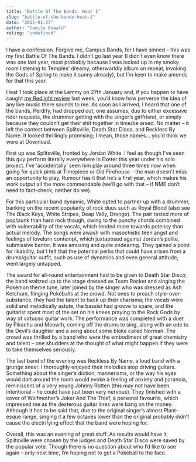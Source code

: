 ```yaml
---
title: "Battle Of The Bands: Heat 1"
slug: "battle-of-the-bands-heat-1"
date: "2015-01-27"
author: "Camilo Oswald"
rating: "undefined"
---
```


I have a confession. Forgive me, Campus Bands, for I have sinned – this was my first Battle Of The Bands. I didn’t go last year (I didn’t even know there was one last year, most probably because I was locked up in my smoky room listening to Temples’ dreamy, otherworldly album on repeat, invoking the Gods of Spring to make it sunny already), but I’m keen to make amends for that this year.

Heat 1 took place at the Lemmy on 27th January and, if you happen to have caught [my Redlight review](http://pearshapedexeter.com/redlight-at-the-lemmy/) last week, you’d know how perverse the idea of any live music there sounds to me. As soon as I arrived, I heard that one of the bands, Perdify, had dropped out; one assumes, due to either excessive rider requests, the drummer getting with the singer’s girlfriend, or simply because they couldn’t get their shit together in time/be arsed. No matter – it left the contest between Splitsville, Death Star Disco, and Reckless By Name. It looked thrillingly promising; I mean, those names… you’d think we were at Download.

First up was Splitsville, fronted by Jordan White. I feel as though I've seen this guy perform literally everywhere in Exeter this year under his solo project. I’ve ‘accidentally’ seen him play around three times now when going for quick pints at Timepiece or Old Firehouse – the man doesn’t miss an opportunity to play. Rumour has it that he’s a first year, which makes his work output all the more commendable (we’ll go with that – if NME don’t need to fact-check, neither do we).

For this particular band dynamic, White opted to partner up with a drummer, banking on the recent popularity of rock duos such as Royal Blood (also see The Black Keys, White Stripes, Deap Vally, Drenge). The pair tasted more of pop/punk than hard rock though, owing to the punchy chords combined with vulnerability of the vocals, which tended more towards potency than actual melody. The songs were awash with masochistic teen angst and feelings of lovelorn contempt, which juxtaposed against Jordan’s polite, submissive banter. It was amusing and quite endearing. They gained a point for likability, but I felt that the potential perks that could have arisen from a drums/guitar outfit, such as use of dynamics and even general attitude, went largely untapped.

The award for all-round entertainment had to be given to Death Star Disco; the band waltzed up to the stage dressed as Team Rocket and singing the Pokémon theme tune, later joined by the singer who was dressed as Ash Ketchum, flinging Pokéballs at the crowd. Not ones to preach style-over-substance, they had the talent to back up their charisma; the vocals were solid and melodically astute, the bassist had groove to spare, and the guitarist spent most of the set on his knees praying to the Rock Gods by way of virtuoso guitar work. The performance was completed with a duet by Pikachu and Meowth, coming off the drums to sing, along with an ode to the Devil’s daughter and a song about some bloke called Norman. The crowd was thrilled by a band who were the embodiment of great chemistry and talent – one shudders at the thought of what might happen if they were to take themselves seriously.

The last band of the evening was Reckless By Name, a loud band with a grunge sneer. I thoroughly enjoyed their melodies atop driving guitars. Something about the singer’s diction, mannerisms, or the way his eyes would dart around the room would evoke a feeling of anxiety and paranoia, reminiscent of a very young Johnny Rotten (this may not have been intentional – he could have just been very nervous). They finished with a cover of Wolfmother’s Joker And The Thief, a personal favourite, which impressed me as the dexterous guitar lines were bang on the money. Although it has to be said that, due to the original singer’s almost Plant-esque range, singing it a few octaves lower than the original probably didn’t cause the electrifying effect that the band were hoping for.

Overall, this was an evening of great stuff. As results would have it, Splitsville were chosen by the judges and Death Star Disco were saved by the popular vote. Though there is no question about who I’d like to see again – only next time, I’m hoping not to get a Pokéball to the face.
